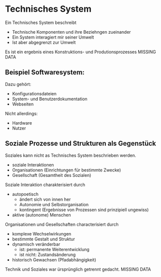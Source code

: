 # Technisches System

Ein Technisches System beschreibt
* Technische Komponenten und ihre Beziehngen zueinander
* Ein System interagiert mir seiner Umwelt
* Ist aber abgegrenzt zur Umwelt

Es ist ein ergebnis eines Konstruktions- und Produtionsprozesses
MISSING DATA

## Beispiel Softwaresystem:

Dazu gehört:
* Konfigurationsdateien
* System- und Benutzerdokumentation
* Webseiten 

Nicht allerdings:
* Hardware
* Nutzer

## Soziale Prozesse und Strukturen als Gegenstück

Soziales kann nicht as Technisches System beschrieben werden.
* soziale Interaktionen
* Organisationen (Einrichtungen für bestimmte Zwecke)
* Gesellschaft (Gesamtheit des Sozialen)

Soziale Interaktion charakterisiert durch
* autopoetisch 
  * ändert sich von innen her
  * Autonomie und Selbstorganisation
  * kontingent (Ergebnisse von Prozessen sind prinzipiell ungewiss)
* aktive (autonome) Menschen

Organisationen und Gesellschaften characterisiert durch
* komplexe Wechselwirkungen
* bestimmte Gestalt und Struktur
* dynamisch veränderbar
  * ist: permanente Weiterentwicklung
  * ist nicht: Zustandsänderung
* historisch Gewachsen (Pfadabhängigkeit)

Technik und Soziales war ürsprünglich getrennt gedacht.
MISSING DATA




